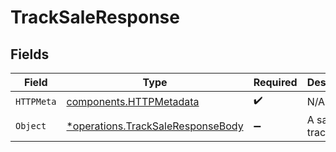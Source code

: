 # TrackSaleResponse


## Fields

| Field                                                                                 | Type                                                                                  | Required                                                                              | Description                                                                           |
| ------------------------------------------------------------------------------------- | ------------------------------------------------------------------------------------- | ------------------------------------------------------------------------------------- | ------------------------------------------------------------------------------------- |
| `HTTPMeta`                                                                            | [components.HTTPMetadata](../../models/components/httpmetadata.md)                    | :heavy_check_mark:                                                                    | N/A                                                                                   |
| `Object`                                                                              | [*operations.TrackSaleResponseBody](../../models/operations/tracksaleresponsebody.md) | :heavy_minus_sign:                                                                    | A sale was tracked.                                                                   |